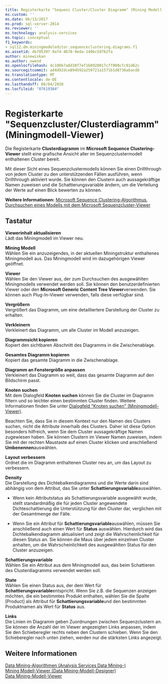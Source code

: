 ```yaml
---
title: Registerkarte "Sequenz Cluster/Cluster Diagramm" (Mining Modell-Viewer | Microsoft-Dokumentation
ms.custom: ''
ms.date: 06/13/2017
ms.prod: sql-server-2014
ms.reviewer: ''
ms.technology: analysis-services
ms.topic: conceptual
f1_keywords:
- sql12.dm.miningmodeleditor.sequenceclustering.diagrams.f1
ms.assetid: 4b705397-9af4-4678-9eda-149bc5d762fa
author: minewiskan
ms.author: owend
ms.openlocfilehash: 4c100b7a8d38f7ef1b8920017cff009cfc91d62c
ms.sourcegitcommit: ad4d92dce894592a259721a1571b1d8736abacdb
ms.translationtype: MT
ms.contentlocale: de-DE
ms.lasthandoff: 08/04/2020
ms.locfileid: "87619384"
---
```

# <a name="sequence-clustering-cluster-diagram-tab-mining-model-viewer"></a>Registerkarte "Sequenzcluster/Clusterdiagramm" (Miningmodell-Viewer)
  Die Registerkarte **Clusterdiagramm** im **Microsoft Sequence Clustering-Viewer** stellt eine grafische Ansicht aller im Sequenzclustermodell enthaltenen Cluster bereit.  
  
 Mit dieser Sicht eines Sequenzclustermodells können Sie einen Drillthrough von jedem Cluster zu den unterstützenden Fällen ausführen, wenn Drillthrough aktiviert wurde. Sie können den Clustern auch aussagekräftige Namen zuweisen und die Schattierungsvariable ändern, um die Verteilung der Werte auf einen Blick bewerten zu können.  
  
 **Weitere Informationen:** [Microsoft Sequence Clustering-Algorithmus](data-mining/microsoft-sequence-clustering-algorithm.md), [Durchsuchen eines Modells mit dem Microsoft Sequenzcluster-Viewer](data-mining/browse-a-model-using-the-microsoft-sequence-cluster-viewer.md)  
  
## <a name="options"></a>Tastatur  
 **Viewerinhalt aktualisieren**  
 Lädt das Miningmodell im Viewer neu.  
  
 **Mining Modell**  
 Wählen Sie ein anzuzeigendes, in der aktuellen Miningstruktur enthaltenes Miningmodell aus. Das Miningmodell wird im dazugehörigen Viewer geöffnet.  
  
 **Viewer**  
 Wählen Sie den Viewer aus, der zum Durchsuchen des ausgewählten Miningmodells verwendet werden soll. Sie können den benutzerdefinierten Viewer oder den **Microsoft Generic Content Tree Viewer**verwenden. Sie können auch Plug-In-Viewer verwenden, falls diese verfügbar sind.  
  
 **Vergrößern**  
 Vergrößert das Diagramm, um eine detailliertere Darstellung der Cluster zu erhalten.  
  
 **Verkleinern**  
 Verkleinert das Diagramm, um alle Cluster im Modell anzuzeigen.  
  
 **Diagrammsicht kopieren**  
 Kopiert den sichtbaren Abschnitt des Diagramms in die Zwischenablage.  
  
 **Gesamtes Diagramm kopieren**  
 Kopiert das gesamte Diagramm in die Zwischenablage.  
  
 **Diagramm an Fenstergröße anpassen**  
 Verkleinert das Diagramm so weit, dass das gesamte Diagramm auf den Bildschirm passt.  
  
 **Knoten suchen**  
 Mit dem Dialogfeld **Knoten suchen** können Sie die Cluster im Diagramm filtern und so leichter einen bestimmten Cluster finden. Weitere Informationen finden Sie unter [Dialogfeld "Knoten suchen" &#40;Miningmodell-Viewer&#41;](find-node-dialog-box-mining-model-viewer.md).  
  
 Beachten Sie, dass Sie in diesem Kontext nur den Namen des Clusters suchen, nicht die Attribute innerhalb des Clusters. Daher ist diese Option besonders hilfreich, wenn Sie dem Cluster aussagekräftige Namen zugewiesen haben. Sie können Clustern im Viewer Namen zuweisen, indem Sie mit der rechten Maustaste auf einen Cluster klicken und anschließend **Umbenennen**auswählen.  
  
 **Layout verbessern**  
 Ordnet die im Diagramm enthaltenen Cluster neu an, um das Layout zu verbessern.  
  
 **Density**  
 Die Darstellung des Dichtebalkendiagramms und die Werte darin sind abhängig von dem Attribut, das Sie unter **Schattierungsvariable**auswählen.  
  
-   Wenn kein Attributstatus als Schattierungsvariable ausgewählt wurde, stellt standardmäßig die für jeden Cluster angewendete Dichteschattierung die Unterstützung für den Cluster dar, verglichen mit der Gesamtmenge der Fälle.  
  
-   Wenn Sie ein Attribut für **Schattierungsvariable**auswählen, müssen Sie anschließend auch einen Wert für **Status** auswählen. Hierdurch wird das Dichtebalkendiagramm aktualisiert und zeigt die Wahrscheinlichkeit für diesen Status an. Sie können die Maus über jedem einzelnen Cluster anhalten, um die Wahrscheinlichkeit des ausgewählten Status für den Cluster anzuzeigen.  
  
 **Schattierungsvariable**  
 Wählen Sie ein Attribut aus dem Miningmodell aus, das beim Schattieren des Clusterdiagramms verwendet werden soll.  
  
 **State**  
 Wählen Sie einen Status aus, der dem Wert für **Schattierungsvariable**entspricht. Wenn Sie z.B. die Sequenzen anzeigen möchten, die ein bestimmtes Produkt enthalten, wählen Sie die Spalte [Product] als Attribut für **Schattierungsvariable**und den bestimmten Produktnamen als Wert für **Status** aus.  
  
 **Links**  
 Die Linien im Diagramm geben Zuordnungen zwischen Sequenzclustern an. Sie können die Anzahl der im Viewer angezeigten Links anpassen, indem Sie den Schieberegler rechts neben den Clustern schieben. Wenn Sie den Schieberegler nach unten ziehen, werden nur die stärksten Links angezeigt.  
  
## <a name="see-also"></a>Weitere Informationen  
 [Data Mining-Algorithmen &#40;Analysis Services Data Mining-&#41;](data-mining/data-mining-algorithms-analysis-services-data-mining.md)   
 [Mining Modell-Viewer &#40;Data Mining-Modell-Designer&#41;](mining-model-viewers-data-mining-model-designer.md)   
 [Data Mining-Modell-Viewer](data-mining/data-mining-model-viewers.md)  
  
  
